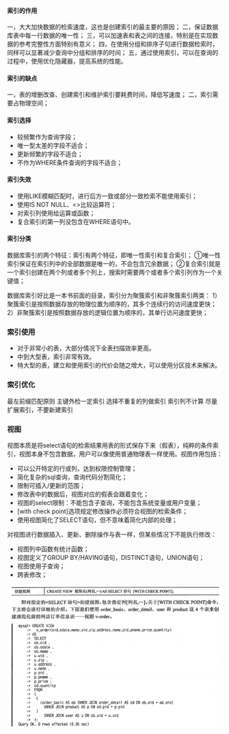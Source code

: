 #### 索引的作用

一，大大加快数据的检索速度，这也是创建索引的最主要的原因；
二，保证数据库表中每一行数据的唯一性；
三，可以加速表和表之间的连接，特别是在实现数据的参考完整性方面特别有意义；
四，在使用分组和排序子句进行数据检索时，同样可以显著减少查询中分组和排序的时间；
五，通过使用索引，可以在查询的过程中，使用优化隐藏器，提高系统的性能。

#### 索引的缺点

一，表的增删改查、创建索引和维护索引要耗费时间，降低写速度；
二，索引需要占物理空间；

#### 索引选择

+ 较频繁作为查询字段；
+ 唯一型太差的字段不适合；
+ 更新频繁的字段不适合；
+ 不作为WHERE条件查询的字段不适合；

#### 索引失效

+ 使用LIKE模糊匹配时，进行后方一致或部分一致检索不能使用索引；
+ 使用IS NOT NULL、<>比较运算符；
+ 对索引列使用给运算或函数；
+ 复合索引的第一列没包含在WHERE语句中。

#### 索引分类

数据库索引的两个特征：索引有两个特征，即唯一性索引和复合索引；
①唯一性索引保证在索引列中的全部数据是唯一的，不会包含冗余数据；
②复合索引就是一个索引创建在两个列或者多个列上，搜索时需要两个或者多个索引列作为一个关键值；

数据库索引好比是一本书前面的目录，索引分为聚簇索引和非聚簇索引两类：
1）聚簇索引是按照数据存放的物理位置为顺序的，其多个连续行的访问速度更快；
2）非聚簇索引是按照数据存放的逻辑位置为顺序的，其单行访问速度更快；

### 索引使用

+ 对于非常小的表，大部分情况下全表扫描效率更高。
+ 中到大型表，索引非常有效。
+ 特大型的表，建立和使用索引的代价会随之增大，可以使用分区技术来解决。

### 索引优化

最左前缀匹配原则
主键外检一定索引
选择不重复的列做索引
索引列不计算
尽量扩展索引，不要新建索引


### 视图

视图本质是将select语句的检索结果用表的形式保存下来（假表），纯粹的条件索引，视图本身不包含数据，用户可以像使用普通物理表一样使用。视图作用包括：

+ 可以公开特定的行或列，达到权限控制管理；
+ 简化复杂的sql查询，查询代码分割简化；
+ 限制可插入/更新的范围；
+ 修改表中的数据后，视图对应的假表会跟着变化；
+ 视图的select限制：不能包含子查询，不能包含系统变量或用户变量；
+ [with check point]选项规定修改操作必须符合视图的检索条件；
+ 使用视图简化了SELECT语句，但不意味着简化内部的处理；

对视图进行数据插入、更新、删除操作与表一样，但某些情况下不能执行修改：

+ 视图列中函数有统计函数；
+ 视图定义了GROUP BY/HAVING语句，DISTINCT语句，UNION语句；
+ 视图使用子查询；
+ 跨表修改；

![视图](./img/view_sql.png)
